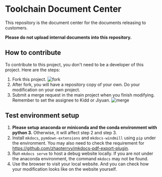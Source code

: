 # Toolchain Document Center

This repository is the document center for the documents releasing to customers.

**Please do not upload internal documents into this repository.**

## How to contribute

To contribute to this project, you don't need to be a developer of this project. Here are the steps:

 1. Fork this project. ![fork](docs/imgs/readme/fork.png)
 2. After fork, you will have a repository copy of your own. Do your modification on your own project.
 3. Submit a merge request in the main project when you finish modifying. Remember to set the assignee to Kidd or Jiyuan. ![merge](docs/imgs/readme/merge_request.png)


## Test environment setup

1. **Please setup anaconda or miniconda and the conda environment with python 3.** Otherwise, it will affect step 2 and step 3.
2. Install `mkdocs`, `pymdown-extensions` and `mkdocs-windmill` using `pip` under the environment. 
   You may also need to check the requirement for <https://github.com/zhaoterryy/mkdocs-pdf-export-plugin>.
3. Run `mkdocs serve` to host a debug website locally. If you are not under the anaconda environment, the command `mkdocs` may not be found.
4. Use the browser to visit your local website. And you can check how your modification looks like on the website yourself.
